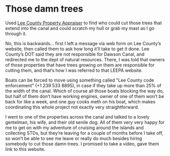 # Those damn trees

Used [Lee County Property Appraiser](https://leepa.org) to find who could cut those trees that extend into the canal and could scratch my hull or grab my mast as I go through it.

No, this is backwards... first I left a message via web form on Lee County’s website, then called them to ask how long it’ll take to get it done.  Lee County’s DOT said they are not responsible for Dawson Canal, and redirected me to the dept of natural resources.  There, I was told that owners of those properties that have trees growing on them are responsible for cutting them, and that’s how I was referred to that LEEPA website.

Boats can be forced to move using something called "Lee County code enforcement" (+1 239 533 8895), in case if they take up more than 25% of the width of the canal.  Which of course all those boats blocking the way do, but half of them don’t have working engines, owner of one of them won’t be back for like a week, and one guy cooks meth on his boat, which makes coordinating this whole project not exactly very straightforward.

I went to one of the properties across the canal and talked to a lovely gentelman, his wife, and their old senile dog.  All of them very very happy for me to get on with my adventure of cruising around the islands and collecting STDs, but they’re leaving for a couple of months before I take off, so won’t be able to see me leave or really do much besides hiring somebody to cut those damn trees.  I promised to take a video, gave them link to this website.

